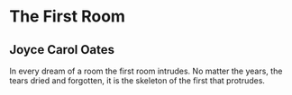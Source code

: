 # The First Room
## Joyce Carol Oates
In every dream of a room
the first room intrudes.
No matter the years, the tears dried
and forgotten, it is the skeleton
of the first that protrudes.